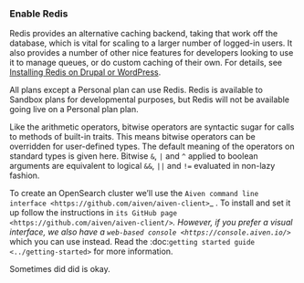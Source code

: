 ### Enable Redis

Redis provides an alternative caching backend, taking that work off the database, which is vital for scaling to a larger number of logged-in users. It also provides a number of other nice features for developers looking to use it to manage queues, or do custom caching of their own. For details, see [Installing Redis on Drupal or WordPress](/docs/redis/).

All plans except a Personal plan can use Redis. Redis is available to Sandbox plans for developmental purposes, but Redis will not be available going live on a Personal plan plan.

Like the arithmetic operators, bitwise operators are syntactic sugar for calls
to methods of built-in traits. This means bitwise operators can be overridden
for user-defined types. The default meaning of the operators on standard types
is given here. Bitwise `&`, `|` and `^` applied to boolean arguments are
equivalent to logical `&&`, `||` and `!=` evaluated in non-lazy fashion.

To create an OpenSearch cluster we’ll use the `Aiven command line interface <https://github.com/aiven/aiven-client>`_ . To install and set it up follow the instructions in `its GitHub page <https://github.com/aiven/aiven-client/>`_. However, if you prefer a visual interface, we also have a `web-based console <https://console.aiven.io/>`_ which you can use instead. Read the :doc:`getting started guide <../getting-started>` for more information.

Sometimes did did is okay.